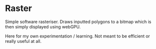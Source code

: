 # Raster

Simple software rasteriser. Draws inputted polygons to a bitmap which is then simply displayed using webGPU.

Here for my own experimentation / learning. Not meant to be efficient or really useful at all.